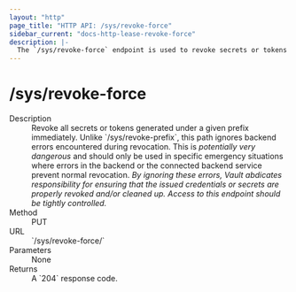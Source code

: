 ```yaml
---
layout: "http"
page_title: "HTTP API: /sys/revoke-force"
sidebar_current: "docs-http-lease-revoke-force"
description: |-
  The `/sys/revoke-force` endpoint is used to revoke secrets or tokens based on prefix while ignoring backend errors.
---
```


# /sys/revoke-force

<dl>
  <dt>Description</dt>
  <dd>
    Revoke all secrets or tokens generated under a given prefix immediately.
    Unlike `/sys/revoke-prefix`, this path ignores backend errors encountered
    during revocation. This is <i>potentially very dangerous</i> and should
    only be used in specific emergency situations where errors in the backend
    or the connected backend service prevent normal revocation. <i>By ignoring
    these errors, Vault abdicates responsibility for ensuring that the issued
    credentials or secrets are properly revoked and/or cleaned up. Access to
    this endpoint should be tightly controlled.</i>
  </dd>

  <dt>Method</dt>
  <dd>PUT</dd>

  <dt>URL</dt>
  <dd>`/sys/revoke-force/<path prefix>`</dd>

  <dt>Parameters</dt>
  <dd>None</dd>

  <dt>Returns</dt>
  <dd>A `204` response code.
  </dd>
</dl>
